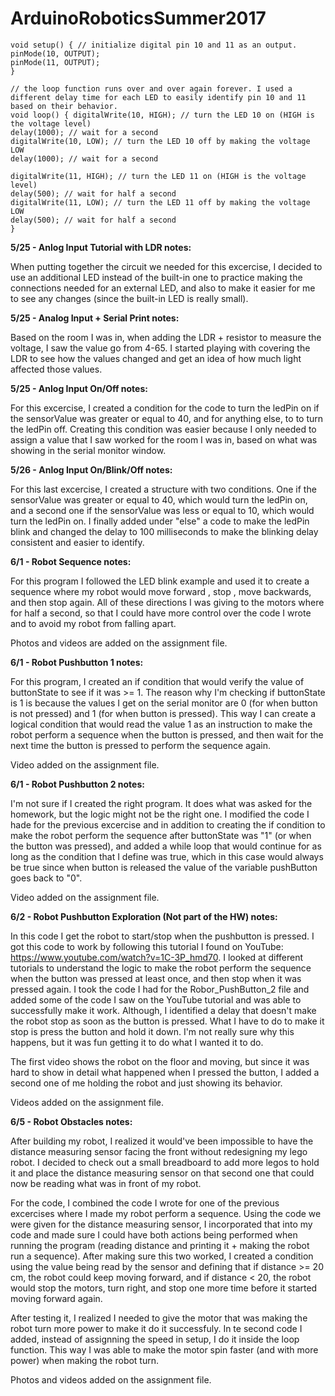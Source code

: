 # ArduinoRoboticsSummer2017

```
void setup() { // initialize digital pin 10 and 11 as an output. 
pinMode(10, OUTPUT); 
pinMode(11, OUTPUT); 
}

// the loop function runs over and over again forever. I used a different delay time for each LED to easily identify pin 10 and 11 based on their behavior. 
void loop() { digitalWrite(10, HIGH); // turn the LED 10 on (HIGH is the voltage level) 
delay(1000); // wait for a second 
digitalWrite(10, LOW); // turn the LED 10 off by making the voltage LOW 
delay(1000); // wait for a second

digitalWrite(11, HIGH); // turn the LED 11 on (HIGH is the voltage level) 
delay(500); // wait for half a second 
digitalWrite(11, LOW); // turn the LED 11 off by making the voltage LOW 
delay(500); // wait for half a second 
}
```

**5/25 - Anlog Input Tutorial with LDR notes:**

When putting together the circuit we needed for this excercise, I decided to use an additional LED instead of the built-in one to practice making the connections needed for an external LED, and also to make it easier for me to see any changes (since the built-in LED is really small). 

**5/25 - Analog Input + Serial Print notes:**

Based on the room I was in, when adding the LDR + resistor to measure the voltage, I saw the value go from 4-65. I started playing with covering the LDR to see how the values changed and get an idea of how much light affected those values.

**5/25 - Anlog Input On/Off notes:**

For this excercise, I created a condition for the code to turn the ledPin on if the sensorValue was greater or equal to 40, and for anything else, to to turn the ledPin off. Creating this condition was easier because I only needed to assign a value that I saw worked for the room I was in, based on what was showing in the serial monitor window.

**5/26 - Anlog Input On/Blink/Off notes:**

For this last excercise, I created a structure with two conditions. One if the sensorValue was greater or equal to 40, which would turn the ledPin on, and a second one if the sensorValue was less or equal to 10, which would turn the ledPin on. I finally added under "else" a code to make the ledPin blink and changed the delay to 100 milliseconds to make the blinking delay consistent and easier to identify.

**6/1 - Robot Sequence notes:**

For this program I followed the LED blink example and used it to create a sequence where my robot would move forward , stop , move backwards, and then stop again. All of these directions I was giving to the motors where for half a second, so that I could have more control over the code I wrote and to avoid my robot from falling apart.

Photos and videos are added on the assignment file.

**6/1 - Robot Pushbutton 1 notes:**

For this program, I created an if condition that would verify the value of buttonState to see if it was >= 1. The reason why I'm checking if buttonState is 1 is because the values I get on the serial monitor are 0 (for when button is not pressed) and 1 (for when button is pressed). This way I can create a logical condition that would read the value 1 as an instruction to make the robot perform a sequence when the button is pressed, and then wait for the next time the button is pressed to perform the sequence again.

Video added on the assignment file.


**6/1 - Robot Pushbutton 2 notes:**

I'm not sure if I created the right program. It does what was asked for the homework, but the logic might not be the right one. I modified the code I hade for the previous excercise and in addition to creating the if condition to make the robot perform the sequence after buttonState was "1" (or when the button was pressed), and added a while loop that would continue for as long as the condition that I define was true, which in this case would always be true since when button is released the value of the variable pushButton goes back to "0".

Video added on the assignment file.

**6/2 - Robot Pushbutton Exploration (Not part of the HW) notes:**

In this code I get the robot to start/stop when the pushbutton is pressed. I got this code to work by following this tutorial I found on YouTube: https://www.youtube.com/watch?v=1C-3P_hmd70. I looked at different tutorials to understand the logic to make the robot perform the sequence when the button was pressed at least once, and then stop when it was pressed again. I took the code I had for the Robor_PushButton_2 file and added some of the code I saw on the YouTube tutorial and was able to successfully make it work. Although, I identified a delay that doesn't make the robot stop as soon as the button is pressed. What I have to do to make it stop is press the button and hold it down. I'm not really sure why this happens, but it was fun getting it to do what I wanted it to do.

The first video shows the robot on the floor and moving, but since it was hard to show in detail what happened when I pressed the button, I added a second one of me holding the robot and just showing its behavior.

Videos added on the assignment file.

**6/5 - Robot Obstacles notes:**

After building my robot, I realized it would've been impossible to have the distance measuring sensor facing the front without redesigning my lego robot. I decided to check out a small breadboard to add more legos to hold it and place the distance measuring sensor on that second one that could now be reading what was in front of my robot.

For the code, I combined the code I wrote for one of the previous excercises where I made my robot perform a sequence. Using the code we were given for the distance measuring sensor, I incorporated that into my code and made sure I could have both actions being performed when running the program (reading distance and printing it + making the robot run a sequence). After making sure this two worked, I created a condition using the value being read by the sensor and defining that if distance >= 20 cm, the robot could keep moving forward, and if distance < 20, the robot would stop the motors, turn right, and stop one more time before it started moving forward again.

After testing it, I realized I needed to give the motor that was making the robot turn more power to make it do it successfuly. In te second code I added, instead of assignning the speed in setup, I do it inside the loop function. This way I was able to make the motor spin faster (and with more power) when making the robot turn.

Photos and videos added on the assignment file.
